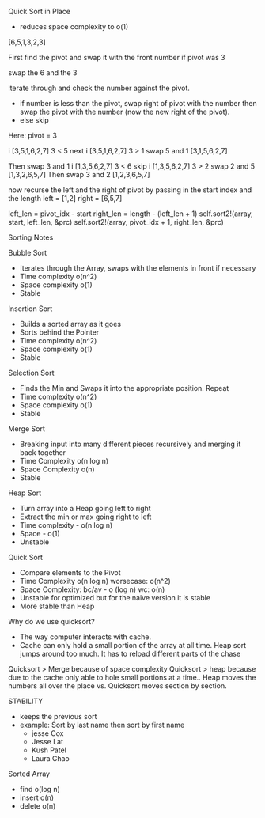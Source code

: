 Quick Sort in Place

- reduces space complexity to o(1)

[6,5,1,3,2,3]

First find the pivot and swap it with the front number
if pivot was 3

swap the 6 and the 3

iterate through and check the number against the pivot.
  - if number is less than the pivot, swap right of pivot with the number then swap the pivot with the number (now the new right of the pivot).
  - else skip

Here:
pivot = 3

   i
[3,5,1,6,2,7]
3 < 5
next
     i
[3,5,1,6,2,7]
3 > 1
swap 5 and 1
[3,1,5,6,2,7]

Then swap 3 and 1
       i
[1,3,5,6,2,7]
3 < 6
skip
         i
[1,3,5,6,2,7]
3 > 2
swap 2 and 5
[1,3,2,6,5,7]
Then swap 3 and 2
[1,2,3,6,5,7]

now recurse the left and the right of pivot by passing in the start index and the length
left = [1,2]
right = [6,5,7]

left_len = pivot_idx - start
right_len = length - (left_len + 1)
self.sort2!(array, start, left_len, &prc)
self.sort2!(array, pivot_idx + 1, right_len, &prc)


Sorting Notes

Bubble Sort
- Iterates through the Array, swaps with the elements in front if necessary
- Time complexity o(n^2)
- Space complexity o(1)
- Stable

Insertion Sort
- Builds a sorted array as it goes
- Sorts behind the Pointer
- Time complexity o(n^2)
- Space complexity o(1)
- Stable

Selection Sort
- Finds the Min and Swaps it into the appropriate position. Repeat
- Time complexity o(n^2)
- Space complexity o(1)
- Stable

Merge Sort
- Breaking input into many different pieces recursively and merging it back together
- Time Complexity o(n log n)
- Space Complexity o(n)
- Stable

Heap Sort
- Turn array into a Heap going left to right
- Extract the min or max going right to left
- Time complexity - o(n log n)
- Space - o(1)
- Unstable

Quick Sort
- Compare elements to the Pivot
- Time Complexity o(n log n) worsecase: o(n^2)
- Space Complexity: bc/av - o (log n) wc: o(n)
- Unstable for optimized but for the naive version it is stable
- More stable than Heap

Why do we use quicksort?
- The way computer interacts with cache.
- Cache can only hold a small portion of the array at all time. Heap sort jumps around too much.
  It has to reload different parts of the chase

Quicksort > Merge because of space complexity
Quicksort > heap because due to the cache only able to hole small portions at a time.. Heap moves the numbers all over the place vs. Quicksort moves section by section. 

STABILITY
- keeps the previous sort
- example: Sort by last name then sort by first name
  - jesse Cox
  - Jesse Lat
  - Kush Patel
  - Laura Chao

Sorted Array
- find o(log n)
- insert o(n)
- delete o(n)
